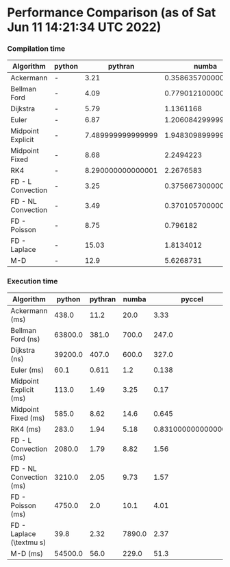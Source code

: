 # Performance Comparison (as of Sat Jun 11 14:21:34 UTC 2022)
### Compilation time
Algorithm                 | python                    | pythran                   | numba                     | pyccel                    | pyccel_c                 
------------------------- | ------------------------- | ------------------------- | ------------------------- | ------------------------- | -------------------------
Ackermann                 | -                         | 3.21                      | 0.3586357000000001        | 1.39                      | 1.21                     
Bellman Ford              | -                         | 4.09                      | 0.7790121000000001        | 2.08                      | 1.98                     
Dijkstra                  | -                         | 5.79                      | 1.1361168                 | 2.16                      | -                        
Euler                     | -                         | 6.87                      | 1.2060842999999999        | 1.96                      | 1.84                     
Midpoint Explicit         | -                         | 7.489999999999999         | 1.9483098999999995        | 2.38                      | 2.23                     
Midpoint Fixed            | -                         | 8.68                      | 2.2494223                 | 2.4299999999999997        | 2.35                     
RK4                       | -                         | 8.290000000000001         | 2.2676583                 | 2.9000000000000004        | -                        
FD - L Convection         | -                         | 3.25                      | 0.37566730000000015       | 1.85                      | 1.8599999999999999       
FD - NL Convection        | -                         | 3.49                      | 0.3701057000000001        | 1.82                      | 1.78                     
FD - Poisson              | -                         | 8.75                      | 0.796182                  | 1.92                      | 1.8399999999999999       
FD - Laplace              | -                         | 15.03                     | 1.8134012                 | 2.47                      | -                        
M-D                       | -                         | 12.9                      | 5.6268731                 | 3.21                      | 2.8699999999999997       
### Execution time
Algorithm                 | python                    | pythran                   | numba                     | pyccel                    | pyccel_c                 
------------------------- | ------------------------- | ------------------------- | ------------------------- | ------------------------- | -------------------------
Ackermann (ms)            | 438.0                     | 11.2                      | 20.0                      | 3.33                      | 3.88                     
Bellman Ford (ns)         | 63800.0                   | 381.0                     | 700.0                     | 247.0                     | 540.0                    
Dijkstra (ns)             | 39200.0                   | 407.0                     | 600.0                     | 327.0                     | -                        
Euler (ms)                | 60.1                      | 0.611                     | 1.2                       | 0.138                     | 3.12                     
Midpoint Explicit (ms)    | 113.0                     | 1.49                      | 3.25                      | 0.17                      | 5.53                     
Midpoint Fixed (ms)       | 585.0                     | 8.62                      | 14.6                      | 0.645                     | 24.9                     
RK4 (ms)                  | 283.0                     | 1.94                      | 5.18                      | 0.8310000000000001        | -                        
FD - L Convection (ms)    | 2080.0                    | 1.79                      | 8.82                      | 1.56                      | 1.81                     
FD - NL Convection (ms)   | 3210.0                    | 2.05                      | 9.73                      | 1.57                      | 1.84                     
FD - Poisson (ms)         | 4750.0                    | 2.0                       | 10.1                      | 4.01                      | 1.85                     
FD - Laplace (\textmu s)  | 39.8                      | 2.32                      | 7890.0                    | 2.37                      | -                        
M-D (ms)                  | 54500.0                   | 56.0                      | 229.0                     | 51.3                      | 76.4                     
